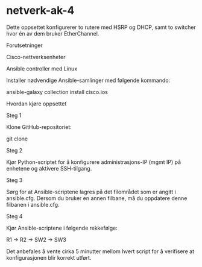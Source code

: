 # netverk-ak-4
Dette oppsettet konfigurerer to rutere med HSRP og DHCP, samt to switcher hvor én av dem bruker EtherChannel.

Forutsetninger

Cisco-nettverksenheter

Ansible controller med Linux

Installer nødvendige Ansible-samlinger med følgende kommando:

ansible-galaxy collection install cisco.ios

Hvordan kjøre oppsettet

Steg 1

Klone GitHub-repositoriet:

git clone <repo-url>

Steg 2

Kjør Python-scriptet for å konfigurere administrasjons-IP (mgmt IP) på enhetene og aktivere SSH-tilgang.

Steg 3

Sørg for at Ansible-scriptene lagres på det filområdet som er angitt i ansible.cfg. Dersom du bruker en annen filbane, må du oppdatere denne filbanen i ansible.cfg.

Steg 4

Kjør Ansible-scriptene i følgende rekkefølge:

R1 -> R2 -> SW2 -> SW3

Det anbefales å vente cirka 5 minutter mellom hvert script for å verifisere at konfigurasjonen blir korrekt utført.


